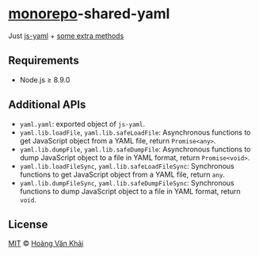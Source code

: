 # [monorepo](https://git.io/vhoXX)-shared-yaml

Just [js-yaml](https://git.io/5UpxBw) + [some extra methods](additional-apis)

## Requirements

* Node.js ≥ 8.9.0

## Additional APIs

* `yaml.yaml`: exported object of `js-yaml`.
* `yaml.lib.loadFile`, `yaml.lib.safeLoadFile`: Asynchronous functions to get JavaScript object from a YAML file, return `Promise<any>`.
* `yaml.lib.dumpFile`, `yaml.lib.safeDumpFile`: Asynchronous functions to dump JavaScript object to a file in YAML format, return `Promise<void>`.
* `yaml.lib.loadFileSync`, `yaml.lib.safeLoadFileSync`: Synchronous functions to get JavaScript object from a YAML file, return `any`.
* `yaml.lib.dumpFileSync`, `yaml.lib.safeDumpFileSync`: Synchronous functions to dump JavaScript object to a file in YAML format, return `void`.

## License

[MIT](https://git.io/vhaEz) © [Hoàng Văn Khải](https://github.com/KSXGitHub)
